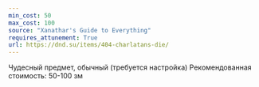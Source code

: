 ```yaml
---
min_cost: 50
max_cost: 100
source: "Xanathar's Guide to Everything"
requires_attunement: True
url: https://dnd.su/items/404-charlatans-die/
---
```


Чудесный предмет, обычный (требуется настройка)
Рекомендованная стоимость: 50-100 зм